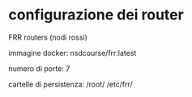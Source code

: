 # configurazione dei router

FRR routers (nodi rossi)

immagine docker: nsdcourse/frr:latest

numero di porte: 7

cartelle di persistenza: /root/
                         /etc/frr/